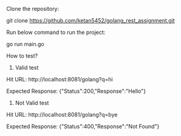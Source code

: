 Clone the repository:

git clone https://github.com/ketan5452/golang_rest_assignment.git

Run below command to run the project:

go run main.go

How to test?

1. Valid test

Hit URL: 
http://localhost:8081/golang?q=hi

Expected Response:
{"Status":200,"Response":"Hello"}

1. Not Valid test

Hit URL: 
http://localhost:8081/golang?q=bye

Expected Response:
{"Status":400,"Response":"Not Found"}
